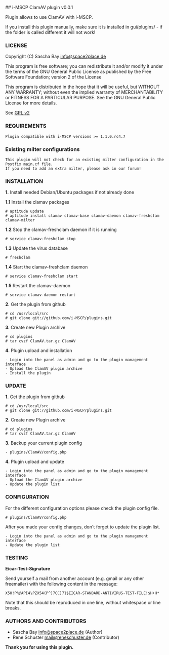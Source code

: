 ## i-MSCP ClamAV plugin v0.0.1

Plugin allows to use ClamAV with i-MSCP.

If you install this plugin manually, make sure it is installed in
gui/plugins/ - if the folder is called different it will not work!

### LICENSE

Copyright (C) Sascha Bay <info@space2place.de>

This program is free software; you can redistribute it and/or modify
it under the terms of the GNU General Public License as published by
the Free Software Foundation; version 2 of the License

This program is distributed in the hope that it will be useful,
but WITHOUT ANY WARRANTY; without even the implied warranty of
MERCHANTABILITY or FITNESS FOR A PARTICULAR PURPOSE.  See the
GNU General Public License for more details.

See [GPL v2](http://www.gnu.org/licenses/gpl-2.0.html "GPL v2")

### REQUIREMENTS

	Plugin compatible with i-MSCP versions >= 1.1.0.rc4.7
	
### Existing milter configurations

	This plugin will not check for an existing milter configuration in the Postfix main.cf file.
	If you need to add an extra milter, please ask in our forum!

### INSTALLATION

**1.** Install needed Debian/Ubuntu packages if not already done

**1.1** Install the clamav packages

	# aptitude update
	# aptitude install clamav clamav-base clamav-daemon clamav-freshclam clamav-milter
	
**1.2** Stop the clamav-freshclam daemon if it is running

	# service clamav-freshclam stop
	
**1.3** Update the virus database

	# freshclam
	
**1.4** Start the clamav-freshclam daemon

	# service clamav-freshclam start
	
**1.5** Restart the clamav-daemon

	# service clamav-daemon restart
	
**2.** Get the plugin from github

	# cd /usr/local/src
	# git clone git://github.com/i-MSCP/plugins.git

**3.** Create new Plugin archive

	# cd plugins
	# tar cvzf ClamAV.tar.gz ClamAV
	
**4.** Plugin upload and installation

	- Login into the panel as admin and go to the plugin management interface
	- Upload the ClamAV plugin archive
	- Install the plugin

### UPDATE

**1.** Get the plugin from github

	# cd /usr/local/src
	# git clone git://github.com/i-MSCP/plugins.git

**2.** Create new Plugin archive

	# cd plugins
	# tar cvzf ClamAV.tar.gz ClamAV

**3.** Backup your current plugin config

	- plugins/ClamAV/config.php
	
**4.** Plugin upload and update

	- Login into the panel as admin and go to the plugin management interface
	- Upload the ClamAV plugin archive
	- Update the plugin list

### CONFIGURATION

For the different configuration options please check the plugin config file.

	# plugins/ClamAV/config.php
	
After you made your config changes, don't forget to update the plugin list.

	- Login into the panel as admin and go to the plugin management interface
	- Update the plugin list
	
### TESTING

**Eicar-Test-Signature**

Send yourself a mail from another account (e.g. gmail or any other freemailer) with the following content in the message:
	
	X5O!P%@AP[4\PZX54(P^)7CC)7}$EICAR-STANDARD-ANTIVIRUS-TEST-FILE!$H+H*
	
Note that this should be reproduced in one line, without whitespace or line breaks.
	
### AUTHORS AND CONTRIBUTORS

 - Sascha Bay <info@space2place.de> (Author)
 - Rene Schuster <mail@reneschuster.de> (Contributor)

**Thank you for using this plugin.**
